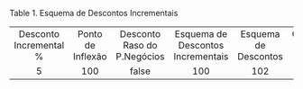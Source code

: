 <div id="d418712e1" class="table">

<div class="table-title">

Table 1. Esquema de Descontos
Incrementais

</div>

<div class="table-contents">

|                        |                   |                             |                                   |                      |                      |         |           |
| :--------------------: | :---------------: | :-------------------------: | :-------------------------------: | :------------------: | :------------------: | :-----: | :-------: |
| Desconto Incremental % | Ponto de Inflexão | Desconto Raso do P.Negócios | Esquema de Descontos Incrementais | Esquema de Descontos | Categoria de Produto | Produto | Seqüência |
|           5            |        100        |            false            |                100                |         102          |                      |         |    10     |

</div>

</div>
